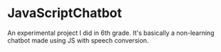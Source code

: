 # JavaScriptChatbot
An experimental project I did in 6th grade. It's basically a non-learning chatbot made using JS with speech conversion. 
